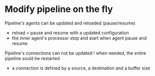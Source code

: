 # Modify pipeline on the fly
Pipeline's agents can be updated and reloaded (pause/resume)
* reload = pause and resume with a updated configuration
* the inner agent's processor stop and start when agent pause and resume

Pipeline's connections can not be updated ! when needed, the entire pipeline sould be restarted
* a connection is defined by a source, a destination and a buffer size
